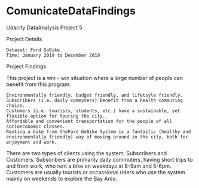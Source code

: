 # ComunicateDataFindings
Udacity DataAnalysis Project 5

Project Details

    Dataset: Ford GoBike
    Time: January 2019 to December 2019

Project Findings

This project is a win - win situation where a large number of people can benefit from this program:

    Environmentally friendly, budget friendly, and lifetsyle friendly.
    Subscribers (i.e. daily commuters) benefit from a health commuting choice.
    Customers (i.e. tourists, students, etc.) have a sustainable, yet flexible option for touring the city.
    Affordable and convenient transportation for the people of all socioeconomic classes.
    Renting a bike from theFord GoBike System is a fantastic (healthy and environmentally friendly) way of moving around in the city, both for enjoyment and work.

There are two types of clients using the system: Subscribers and Customers. Subscribers are primarily daily commuters, having short trips to and from work, who rent a bike on weekdays at 8-9am and 5-6pm. Customers are usually tourists or occassional riders who use the system mainly on weekends to explore the Bay Area.
